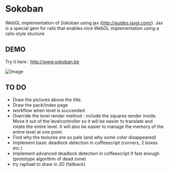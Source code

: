 Sokoban
=======

WebGL implementation of Sokoban using jax (http://guides.jaxgl.com/).
Jax is a special gem for rails that enables nice WebGL implementation using a rails-style stucture

DEMO
----

Try it here : http://www.sokoban.be

![Image](https://github.com/MichaelHoste/sokoban/raw/master/sokoban.png)

TO DO
-----

 * Draw the pictures above the title.
 * Draw the pack/index page
 * workflow when level is succeeded
 * Override the level render method : include the squares render inside. Move it out of the levelcontroller so it will be easier to translate and rotate the entire level. It will also be easier to manage the memory of the entire level at one point.
 * Find why the textures are so pale (and why some color disappeared)
 * Implement basic deadlock detection in coffeescript (corners, 2 boxes etc.)
 * Implement advanced deadlock detection in coffeescript if fast enough (prototype algorithm of dead zone)
 * try raphael to draw in 2D (fallback)